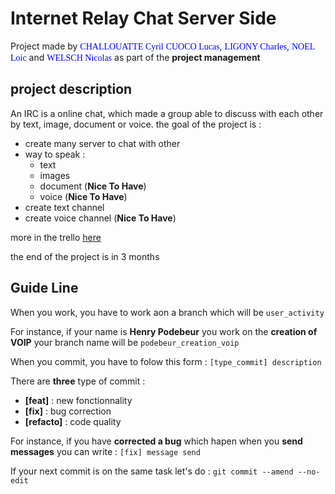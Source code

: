 # Internet Relay Chat Server Side
Project made by
    <span style="color:blue; font-family:Georgia;">CHALLOUATTE Cyril</span>
    <span style="color:blue; font-family:Georgia;">CUOCO Lucas</span>,
    <span style="color:blue; font-family:Georgia;">LIGONY Charles</span>,
    <span style="color:blue; font-family:Georgia;">NOEL Loic</span> and
    <span style="color:blue; font-family:Georgia;">WELSCH Nicolas</span> as part of the <b>project management</b>
## project description
An IRC is a online chat, which made a group able to discuss with each other by text, image, document or voice.
the goal of the project is :
 - create many server to chat with other
 - way to speak : 
    * text
    * images
    * document (**Nice To Have**)
    * voice    (**Nice To Have**)
 - create text channel
 - create voice channel (**Nice To Have**)
 
 more in the trello [here](https://trello.com/b/AjUTBUOB)
 
 the end of the project is in 3 months
 
 ## Guide Line
When you work, you have to work aon a branch which will be `user_activity`
 
For instance, if your name is **Henry Podebeur** you work on the **creation of VOIP** your branch name will be `podebeur_creation_voip`
 
When you commit, you have to folow this form : `[type_commit] description`
 
 There are **three** type of commit :
  - **\[feat]**     : new fonctionnality
  - **\[fix]**      : bug correction
  - **\[refacto]**  : code quality
  
 For instance, if you have **corrected a bug** which hapen when you **send messages** you can write : `[fix] message send`
 
 If your next commit is on the same task let's do : `git commit --amend --no-edit`
